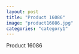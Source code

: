```yaml
---
layout: post
title: "Product 16086"
image: "product16086.jpg"
categories: "category1"
---
```

Product 16086
